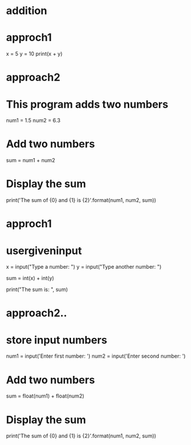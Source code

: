 # addition
# approch1
x = 5
y = 10
print(x + y)

# approach2
# This program adds two numbers

num1 = 1.5
num2 = 6.3

# Add two numbers
sum = num1 + num2

# Display the sum
print('The sum of {0} and {1} is {2}'.format(num1, num2, sum))



# approch1
# usergiveninput
x = input("Type a number: ")
y = input("Type another number: ")

sum = int(x) + int(y)

print("The sum is: ", sum)

# approach2..
# store input numbers
num1 = input('Enter first number: ')
num2 = input('Enter second number: ')

# Add two numbers
sum = float(num1) + float(num2)

# Display the sum
print('The sum of {0} and {1} is {2}'.format(num1, num2, sum))
